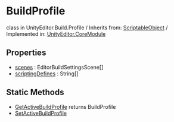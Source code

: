 # BuildProfile
class in UnityEditor.Build.Profile
 / Inherits from: <a href="https://docs.unity3d.com/6000.0/Documentation/ScriptReference/ScriptableObject.html">ScriptableObject</a> / Implemented in: <a href="https://docs.unity3d.com/6000.0/Documentation/ScriptReference/UnityEditor.CoreModule.html">UnityEditor.CoreModule</a>
## Properties
- <a href="https://docs.unity3d.com/6000.0/Documentation/ScriptReference/BuildProfile-scenes.html">scenes</a> : EditorBuildSettingsScene[]
- <a href="https://docs.unity3d.com/6000.0/Documentation/ScriptReference/BuildProfile-scriptingDefines.html">scriptingDefines</a> : String[]
## Static Methods
- <a href="https://docs.unity3d.com/6000.0/Documentation/ScriptReference/BuildProfile.GetActiveBuildProfile.html">GetActiveBuildProfile</a> returns BuildProfile
- <a href="https://docs.unity3d.com/6000.0/Documentation/ScriptReference/BuildProfile.SetActiveBuildProfile.html">SetActiveBuildProfile</a>
